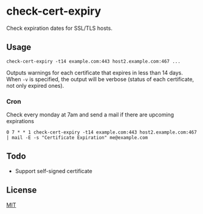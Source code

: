 check-cert-expiry
=================

Check expiration dates for SSL/TLS hosts.

Usage
-----

```
check-cert-expiry -t14 example.com:443 host2.example.com:467 ...
```

Outputs warnings for each certificate that expires in less than 14 days. When `-v` is specified, the output will be verbose (status of each certificate, not only expired ones).


### Cron

Check every monday at 7am and send a mail if there are upcoming expirations

```
0 7 * * 1 check-cert-expiry -t14 example.com:443 host2.example.com:467 | mail -E -s "Certificate Expiration" me@example.com
```


Todo
----

- Support self-signed certificate


License
-------

[MIT](LICENSE)
